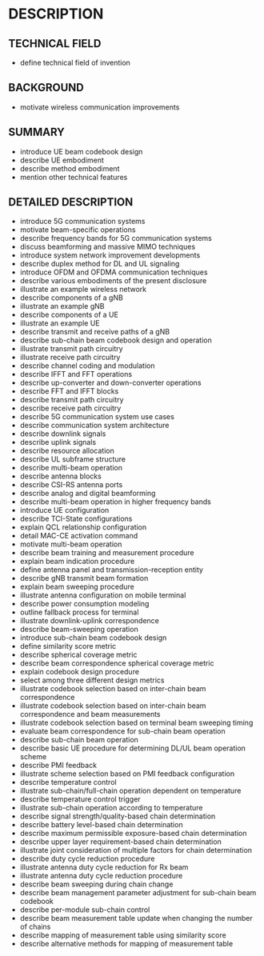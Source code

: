 # DESCRIPTION

## TECHNICAL FIELD

- define technical field of invention

## BACKGROUND

- motivate wireless communication improvements

## SUMMARY

- introduce UE beam codebook design
- describe UE embodiment
- describe method embodiment
- mention other technical features

## DETAILED DESCRIPTION

- introduce 5G communication systems
- motivate beam-specific operations
- describe frequency bands for 5G communication systems
- discuss beamforming and massive MIMO techniques
- introduce system network improvement developments
- describe duplex method for DL and UL signaling
- introduce OFDM and OFDMA communication techniques
- describe various embodiments of the present disclosure
- illustrate an example wireless network
- describe components of a gNB
- illustrate an example gNB
- describe components of a UE
- illustrate an example UE
- describe transmit and receive paths of a gNB
- describe sub-chain beam codebook design and operation
- illustrate transmit path circuitry
- illustrate receive path circuitry
- describe channel coding and modulation
- describe IFFT and FFT operations
- describe up-converter and down-converter operations
- describe FFT and IFFT blocks
- describe transmit path circuitry
- describe receive path circuitry
- describe 5G communication system use cases
- describe communication system architecture
- describe downlink signals
- describe uplink signals
- describe resource allocation
- describe UL subframe structure
- describe multi-beam operation
- describe antenna blocks
- describe CSI-RS antenna ports
- describe analog and digital beamforming
- describe multi-beam operation in higher frequency bands
- introduce UE configuration
- describe TCI-State configurations
- explain QCL relationship configuration
- detail MAC-CE activation command
- motivate multi-beam operation
- describe beam training and measurement procedure
- explain beam indication procedure
- define antenna panel and transmission-reception entity
- describe gNB transmit beam formation
- explain beam sweeping procedure
- illustrate antenna configuration on mobile terminal
- describe power consumption modeling
- outline fallback process for terminal
- illustrate downlink-uplink correspondence
- describe beam-sweeping operation
- introduce sub-chain beam codebook design
- define similarity score metric
- describe spherical coverage metric
- describe beam correspondence spherical coverage metric
- explain codebook design procedure
- select among three different design metrics
- illustrate codebook selection based on inter-chain beam correspondence
- illustrate codebook selection based on inter-chain beam correspondence and beam measurements
- illustrate codebook selection based on terminal beam sweeping timing
- evaluate beam correspondence for sub-chain beam operation
- describe sub-chain beam operation
- describe basic UE procedure for determining DL/UL beam operation scheme
- describe PMI feedback
- illustrate scheme selection based on PMI feedback configuration
- describe temperature control
- illustrate sub-chain/full-chain operation dependent on temperature
- describe temperature control trigger
- illustrate sub-chain operation according to temperature
- describe signal strength/quality-based chain determination
- describe battery level-based chain determination
- describe maximum permissible exposure-based chain determination
- describe upper layer requirement-based chain determination
- illustrate joint consideration of multiple factors for chain determination
- describe duty cycle reduction procedure
- illustrate antenna duty cycle reduction for Rx beam
- illustrate antenna duty cycle reduction procedure
- describe beam sweeping during chain change
- describe beam management parameter adjustment for sub-chain beam codebook
- describe per-module sub-chain control
- describe beam measurement table update when changing the number of chains
- describe mapping of measurement table using similarity score
- describe alternative methods for mapping of measurement table

